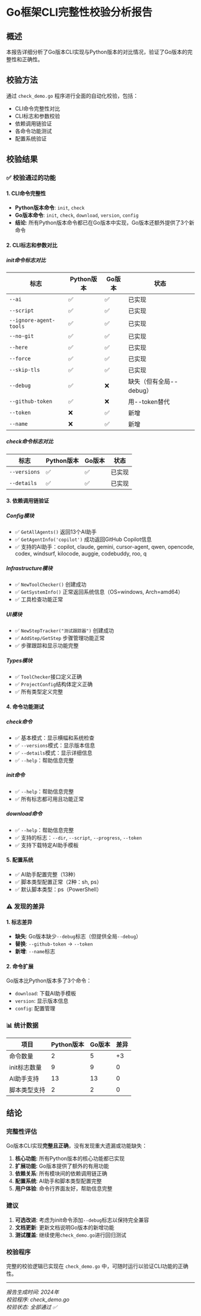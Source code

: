 # Go框架CLI完整性校验分析报告

## 概述

本报告详细分析了Go版本CLI实现与Python版本的对比情况，验证了Go版本的完整性和正确性。

## 校验方法

通过 `check_demo.go` 程序进行全面的自动化校验，包括：
- CLI命令完整性对比
- CLI标志和参数校验
- 依赖调用链验证
- 各命令功能测试
- 配置系统验证

## 校验结果

### ✅ 校验通过的功能

#### 1. CLI命令完整性
- **Python版本命令**: `init`, `check`
- **Go版本命令**: `init`, `check`, `download`, `version`, `config`
- **结论**: 所有Python版本命令都已在Go版本中实现，Go版本还额外提供了3个新命令

#### 2. CLI标志和参数对比

##### init命令标志对比
| 标志 | Python版本 | Go版本 | 状态 |
|------|------------|--------|------|
| `--ai` | ✅ | ✅ | 已实现 |
| `--script` | ✅ | ✅ | 已实现 |
| `--ignore-agent-tools` | ✅ | ✅ | 已实现 |
| `--no-git` | ✅ | ✅ | 已实现 |
| `--here` | ✅ | ✅ | 已实现 |
| `--force` | ✅ | ✅ | 已实现 |
| `--skip-tls` | ✅ | ✅ | 已实现 |
| `--debug` | ✅ | ❌ | 缺失（但有全局--debug） |
| `--github-token` | ✅ | ❌ | 用--token替代 |
| `--token` | ❌ | ✅ | 新增 |
| `--name` | ❌ | ✅ | 新增 |

##### check命令标志对比
| 标志 | Python版本 | Go版本 | 状态 |
|------|------------|--------|------|
| `--versions` | ✅ | ✅ | 已实现 |
| `--details` | ✅ | ✅ | 已实现 |

#### 3. 依赖调用链验证

##### Config模块
- ✅ `GetAllAgents()` 返回13个AI助手
- ✅ `GetAgentInfo('copilot')` 成功返回GitHub Copilot信息
- ✅ 支持的AI助手：copilot, claude, gemini, cursor-agent, qwen, opencode, codex, windsurf, kilocode, auggie, codebuddy, roo, q

##### Infrastructure模块
- ✅ `NewToolChecker()` 创建成功
- ✅ `GetSystemInfo()` 正常返回系统信息（OS=windows, Arch=amd64）
- ✅ 工具检查功能正常

##### UI模块
- ✅ `NewStepTracker("测试跟踪器")` 创建成功
- ✅ `AddStep/GetStep` 步骤管理功能正常
- ✅ 步骤跟踪和显示功能完整

##### Types模块
- ✅ `ToolChecker`接口定义正确
- ✅ `ProjectConfig`结构体定义正确
- ✅ 所有类型定义完整

#### 4. 命令功能测试

##### check命令
- ✅ 基本模式：显示横幅和系统检查
- ✅ `--versions`模式：显示版本信息
- ✅ `--details`模式：显示详细信息
- ✅ `--help`：帮助信息完整

##### init命令
- ✅ `--help`：帮助信息完整
- ✅ 所有标志都可用且功能正常

##### download命令
- ✅ `--help`：帮助信息完整
- ✅ 支持的标志：`--dir`, `--script`, `--progress`, `--token`
- ✅ 支持下载特定AI助手模板

#### 5. 配置系统
- ✅ AI助手配置完整（13种）
- ✅ 脚本类型配置正常（2种：sh, ps）
- ✅ 默认脚本类型：ps（PowerShell）

### ⚠️ 发现的差异

#### 1. 标志差异
- **缺失**: Go版本缺少`--debug`标志（但提供全局`--debug`）
- **替换**: `--github-token` → `--token`
- **新增**: `--name`标志

#### 2. 命令扩展
Go版本比Python版本多了3个命令：
- `download`: 下载AI助手模板
- `version`: 显示版本信息
- `config`: 配置管理

### 📊 统计数据

| 项目 | Python版本 | Go版本 | 差异 |
|------|------------|--------|------|
| 命令数量 | 2 | 5 | +3 |
| init标志数量 | 9 | 9 | 0 |
| AI助手支持 | 13 | 13 | 0 |
| 脚本类型支持 | 2 | 2 | 0 |

## 结论

### 完整性评估
Go版本CLI实现**完整且正确**，没有发现重大遗漏或功能缺失：

1. **核心功能**: 所有Python版本的核心功能都已实现
2. **扩展功能**: Go版本提供了额外的有用功能
3. **依赖关系**: 所有模块间的依赖调用链正确
4. **配置系统**: AI助手和脚本类型配置完整
5. **用户体验**: 命令行界面友好，帮助信息完整

### 建议
1. **可选改进**: 考虑为init命令添加`--debug`标志以保持完全兼容
2. **文档更新**: 更新文档说明Go版本的新增功能
3. **测试覆盖**: 继续使用`check_demo.go`进行回归测试

### 校验程序
完整的校验逻辑已实现在 `check_demo.go` 中，可随时运行以验证CLI功能的正确性。

---
*报告生成时间: 2024年*  
*校验程序: check_demo.go*  
*校验状态: 全部通过 ✅*